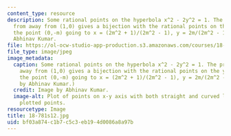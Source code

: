 ```yaml
---
content_type: resource
description: Some rational points on the hyperbola x^2 - 2y^2 = 1. The projection
  from away from (1,0) gives a bijection with the rational points on the y-axis, with
  the point (0,-m) going to x = (2m^2 + 1)/(2m^2 - 1), y = 2m/(2m^2 - 1). Image by
  Abhinav Kumar.
file: https://ol-ocw-studio-app-production.s3.amazonaws.com/courses/18-781-theory-of-numbers-spring-2012/bf03a874c1b7c5c3eb194d0086a8a97b_18-781s12.jpg
file_type: image/jpeg
image_metadata:
  caption: Some rational points on the hyperbola x^2 - 2y^2 = 1. The projection from
    away from (1,0) gives a bijection with the rational points on the y-axis, with
    the point (0,-m) going to x = (2m^2 + 1)/(2m^2 - 1), y = 2m/(2m^2 - 1). (Image
    by Abhinav Kumar.)
  credit: Image by Abhinav Kumar.
  image-alt: Plot of points on x-y axis with both straight and curved lines connecting
    plotted points.
resourcetype: Image
title: 18-781s12.jpg
uid: bf03a874-c1b7-c5c3-eb19-4d0086a8a97b
---
```

